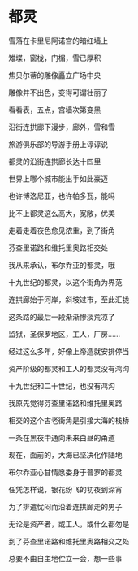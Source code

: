    

# 都灵

雪落在卡里尼阿诺宫的暗红墙上

雉堞，窗栊，门楣，雪已厚积

焦贝尔蒂的雕像矗立广场中央

雕像并不出色，变得可谓壮丽了

看看表，五点，宫墙次第变黑

沿街连拱廊下漫步，廊外，雪和雪

旅游俱乐部的导游手册上谆谆说

都灵的沿街连拱廊长达十四里

世界上哪个城市能出手如此豪迈

也许博洛尼亚，也许帕多瓦，能吗

比不上都灵这么高大，宽敞，优美

走着走着夜色愈见浓重，到了街角

芬查里诺路和维托里奥路相交处

我从来承认，布尔乔亚的都灵，哦

十九世纪的都灵，以这个街角为界范

连拱廊始于河岸，斜坡过市，至此汇拢

这条路的最后一段渐渐惨淡荒凉了

监狱，圣保罗地区，工人，厂房……

经过这么多年，好像上帝造就安排停当

资产阶级的都灵和工人的都灵没有鸿沟

十九世纪和二十世纪，也没有鸿沟

我原先觉得芬查里诺路和维托里奥路

相交的这个古老街角是引接大海的栈桥

一条在黑夜中通向未来白昼的甬道

现在，面前的，大海已坚决化作陆地

布尔乔亚心甘情愿委身于普罗的都灵

任凭怎样说，银花纷飞的初夜到深宵

为了排遣忧闷而沿着连拱廊走的男子

无论是资产者，或工人，或什么都勿是

到了芬查里诺路和维托里奥路相交之处

总要不由自主地伫立一会，想一些事